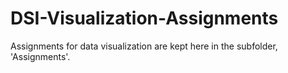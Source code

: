 # DSI-Visualization-Assignments

Assignments for data visualization are kept here in the subfolder, 'Assignments'. 
